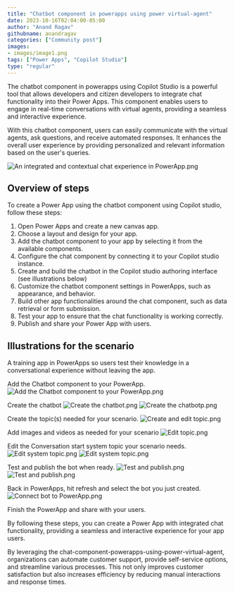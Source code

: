```yaml
---
title: "Chatbot component in powerapps using power virtual-agent"
date: 2023-10-16T02:04:00-05:00
author: "Anand Ragav"
githubname: anandragav
categories: ["Community post"]
images:
- images/image1.png
tags: ["Power Apps", "Copilot Studio"]
type: "regular"
---
```



The chatbot component in powerapps using Copilot Studio is a powerful tool that allows developers and citizen developers to integrate chat functionality into their Power Apps. This component enables users to engage in real-time conversations with virtual agents, providing a seamless and interactive experience.

With this chatbot component, users can easily communicate with the virtual agents, ask questions, and receive automated responses. It enhances the overall user experience by providing personalized and relevant information based on the user's queries.

![An integrated and contextual chat experience in PowerApp.png](images/image1.png "An integrated and contextual chat experience in PowerApp")
 
## Overview of steps

To create a Power App using the chatbot component using Copilot studio, follow these steps:

1. Open Power Apps and create a new canvas app.
2. Choose a layout and design for your app.
3. Add the chatbot component to your app by selecting it from the available components.
4. Configure the chat component by connecting it to your Copilot studio instance.
5. Create and build the chatbot in the Copilot studio authoring interface (see illustrations below)
6. Customize the chatbot component settings in PowerApps, such as appearance, and behavior.
7. Build other app functionalities around the chat component, such as data retrieval or form submission.
8. Test your app to ensure that the chat functionality is working correctly.
9. Publish and share your Power App with users.


## Illustrations for the scenario

A training app in PowerApps so users test their knowledge in a conversational experience without leaving the app.

Add the Chatbot component to your PowerApp.
![Add the Chatbot component to your PowerApp.png](images/image2.png "Add the Chatbot component to your PowerApp")

Create the chatbot
![Create the chatbot.png](images/image3.png "Create the chatbot")
![Create the chatbotp.png](images/image4.png "Create the chatbot")

Create the topic(s) needed for your scenario.
![Create and edit topic.png](images/image5.png "Create and edit topic")


Add images and videos as needed for your scenario
![Edit topic.png](images/image6.png "Edit topic")


Edit the Conversation start system topic your scenario needs.
![Edit system topic.png](images/image7.png "Edit system topic")
![Edit system topic.png](images/image8.png "Edit system topic")


Test and publish the bot when ready.
![Test and publish.png](images/image9.png "Test and publish")
![Test and publish.png](images/image10.png "Test and publish")


Back in PowerApps, hit refresh and select the bot you just created.
![Connect bot to PowerApp.png](images/image11.png "Connect bot to PowerApp")


Finish the PowerApp and share with your users.

By following these steps, you can create a Power App with integrated chat functionality, providing a seamless and interactive experience for your app users.

By leveraging the chat-component-powerapps-using-power-virtual-agent, organizations can automate customer support, provide self-service options, and streamline various processes. This not only improves customer satisfaction but also increases efficiency by reducing manual interactions and response times.
